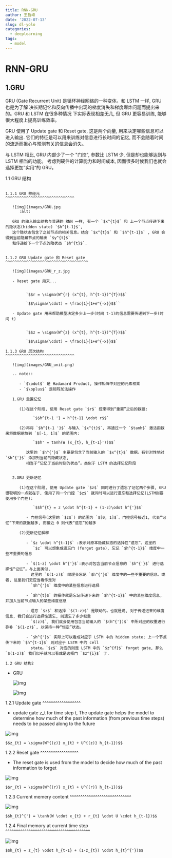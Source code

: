 ```yaml
---
title: RNN-GRU
author: 王哲峰
date: '2022-07-13'
slug: dl-yolo
categories:
  - deeplearning
tags:
  - model
---
```


RNN-GRU
=============================

1.GRU
-----------------------------

   GRU (Gate Recurrent Unit) 是循环神经网络的一种变体。和 LSTM 一样, GRU 也是为了解
   决长期记忆和反向传播中出现的梯度消失和梯度爆炸问题而提出来的。GRU 和 LSTM 在很多种情况
   下实际表现相差无几, 但 GRU 更容易训练, 能够很大程度上提高训练效率。

   GRU 使用了 Update gate 和 Reset gate, 这是两个向量, 用来决定哪些信息可以进入输出. 
   它们的特征是可以用来训练对信息进行长时间的记忆, 而不会随着时间的流逝而担心与预测有关的信息会消失。

   与 LSTM 相比, GRU 内部少了一个 "门控", 参数比 LSTM 少, 但是却也能够达到与 LSTM 相当的功能。
   考虑到硬件的计算能力和时间成本, 因而很多时候我们也就会选择更加”实用“的 GRU。

1.1 GRU 结构
~~~~~~~~~~~~~~~~~~~~~~~~~~~~~~

1.1.1 GRU 神经元
^^^^^^^^^^^^^^^^^^^^^^^^^^^^^^

   ![img](images/GRU.jpg
      :alt: 

   GRU 的输入输出结构与普通的 RNN 一样, 有一个 `$x^{t}$` 和 上一个节点传递下来的隐状态(hidden state) `$h^{t-1}$`, 
   这个隐状态包含了之前节点的相关信息。结合 `$x^{t}$` 和 `$h^{t-1}$` , GRU 会得到当前隐藏节点的输出 `$y^{t}$` 
   和传递给下一个节点的隐状态 `$h^{t}$`.


1.1.2 GRU Update gate 和 Reset gate
^^^^^^^^^^^^^^^^^^^^^^^^^^^^^^^^^^^^

   ![img](images/GRU_r_z.jpg

   - Reset gate 用来...

         
         `$$r = \sigma(W^{r} (x^{t}, h^{t-1})^{T})$$`

         `$$\sigma(\cdot) = \frac{1}{1+e^{-x}}$$``

   - Update gate 用来帮助模型决定多少上一步(时间 t-1)的信息需要传递到下一步(时间 t)

         
         `$$z = \sigma(W^{z} (x^{t}, h^{t-1})^{T})$$`

         `$$\sigma(\cdot) = \frac{1}{1+e^{-x}}$$`

1.1.3 GRU 层次结构
^^^^^^^^^^^^^^^^^^^^^^^^^^^^^^

   ![img](images/GRU_unit.png)

   .. note:: 

      - `$\odot$` 是 Hadamard Product, 操作矩阵中对应的元素相乘
      - `$\oplus$` 是矩阵加法操作

   1.GRU 重置记忆
      
      (1)在这个阶段, 使用 Reset gate `$r$` 控来得到“重置”之后的数据:
         
            `$$h^{t-1 '} = h^{t-1} \odot r$$`

      (2)再将 `$h^{t-1 '}$` 与输入 `$x^{t}$`, 再通过一个 `$tanh$` 激活函数来将数据缩放到 `$[-1, 1]$` 的范围内:

            `$$h' = tanh(W (x_{t}, h_{t-1}'))$$`

         这里的 `$h^{'}$` 主要是包含了当前输入的 `$x^{t}$` 数据。有针对性地对 `$h^{'}$` 添加到当前的隐藏状态, 
         相当于“记忆了当前时刻的状态”。类似于 LSTM 的选择记忆阶段


   2.GRU 更新记忆
   
      (1)在这个阶段, 使用 Update gate `$z$` 同时进行了遗忘了记忆两个步骤, GRU 很聪明的一点就在于, 使用了同一个门控 `$z$` 就同时可以进行遗忘和选择记忆(LSTM则要使用多个门控):
            
            `$$h^{t} = z \odot h^{t-1} + (1-z)\odot h^{'}$$`

         - 门控信号(这里的 `$z$`) 的范围为 `$[0, 1]$`。门控信号接近1, 代表“记忆”下来的数据越多, 而接近 0 则代表“遗忘”的越多
      
      (2)更新记忆解释

         - `$z \odot h^{t-1}$` :表示对原本隐藏状态的选择性“遗忘”。这里的
            `$z` 可以想象成遗忘门 (forget gate), 忘记 `$h^{t-1}$` 维度中一些不重要的信息

         - `$(1-z) \odot h^{'}$`:表示对包含当前节点信息的 `$h^{'}$` 进行选择性“记忆”。与上面类似, 
           这里的 `$(1-z)$` 同理会忘记 `$h^{'}$` 维度中的一些不重要的信息。或者, 这里我们更应当看作是对
           `$h^{'}$` 维度中的某些信息进行选择

         - `$h^{t}$` 的操作就是忘记传递下来的 `$h^{t-1}$` 中的某些维度信息, 并加入当前节点输入的某些维度信息

         - 遗忘 `$z$` 和选择 `$(1-z)$` 是联动的。也就是说, 对于传递进来的维度信息, 我们会进行选择性遗忘, 则遗忘了多少权重
           `$(z)$`, 我们就会使用包含当前输入的 `$(h^{'})$` 中所对应的权重进行弥补 `$(1-z)$`, 以保持一种“恒定”状态。

         - `$h^{'}$` 实际上可以看成对应于 LSTM 中的 hidden state; 上一个节点传下来的 `$h^{t-1}$` 则对应于 LSTM 中的 cell
           state。`$z$` 对应的则是 LSTM 中的 `$z^{f}$` forget gate, 那么 `$(1-z)$` 我们似乎就可以看成是选择门 `$z^{i}$` 了.

1.2 GRU 结构2
~~~~~~~~~~~~~~~~~~~~~~~~~~~~~~~~~~~~

- GRU 

   ![img](images/GRU_rnn.png)


   ![img](images/GRU_unit2.png)

1.2.1 Update gate
^^^^^^^^^^^^^^^^^^

   - update gate z_t for time step t, The update gate helps the model to determine how much of the past information (from previous time steps) needs to be passed along to the future

   ![img](images/GRU_z.png)

`$$z_{t} = \sigma(W^{(z)} x_{t} + U^{(z)} h_{t-1})$$`

1.2.2 Reset gate
^^^^^^^^^^^^^^^^^^

   - The reset gate is used from the model to decide how much of the past information to forget

   ![img](images/GRU_r.png)

`$$r_{t} = \sigma(W^{(r)} x_{t} + U^{(r)} h_{t-1})$$`

1.2.3 Current memery content
^^^^^^^^^^^^^^^^^^^^^^^^^^^^^

   ![img](images/GRU_current.png)

`$$h_{t}^{'} = \tanh(W \cdot x_{t} + r_{t} \odot U \cdot h_{t-1})$$`

1.2.4 Final memory at current time step
^^^^^^^^^^^^^^^^^^^^^^^^^^^^^^^^^^^^^^^^

   ![img](images/GRU_output.png)

`$$h_{t} = z_{t} \odot h_{t-1} + (1-z_{t}) \odot h_{t}^{'})$$`

